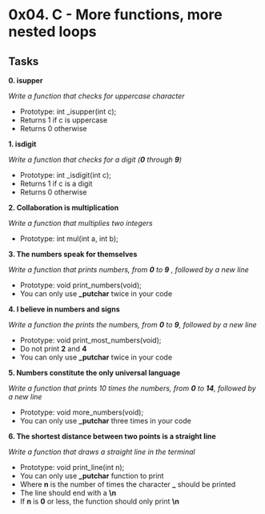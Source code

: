 # 0x04. C - More functions, more nested loops

## Tasks

**0. isupper**

*Write a function that checks for uppercase character*
- Prototype: int _isupper(int c);
- Returns 1 if c is uppercase
- Returns 0 otherwise

**1. isdigit**

*Write a function that checks for a digit (**0** through **9**)*
- Prototype: int _isdigit(int c);
- Returns 1 if c is a digit
- Returns 0 otherwise

**2. Collaboration is multiplication**

*Write a function that multiplies two integers*
- Prototype: int mul(int a, int b);

**3. The numbers speak for themselves**

*Write a function that prints numbers, from **0** to **9** , followed by a new line*
- Prototype: void print_numbers(void);
- You can only use **_putchar** twice in your code

**4. I believe in numbers and signs**

*Write a function the prints the numbers, from **0** to **9**, followed by a new line*
- Prototype: void print_most_numbers(void);
- Do not print **2** and **4**
- You can only use **_putchar** twice in your code

**5. Numbers constitute the only universal language**

*Write a function that prints 10 times the numbers, from **0** to **14**, followed by a new line*
- Prototype: void more_numbers(void);
- You can only use **_putchar** three times in your code

**6. The shortest distance between two points is a straight line**

*Write a function that draws a straight line in the terminal*
- Prototype: void print_line(int n);
- You can only use **_putchar** function to print
- Where **n** is the number of times the character **_** should be printed
- The line should end with a **\n**
- If **n** is **0** or less, the function should only print **\n**
